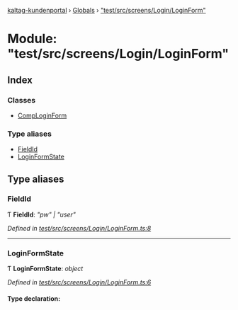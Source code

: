 [kaltag-kundenportal](../README.md) › [Globals](../globals.md) › ["test/src/screens/Login/LoginForm"](_test_src_screens_login_loginform_.md)

# Module: "test/src/screens/Login/LoginForm"

## Index

### Classes

* [CompLoginForm](../classes/_test_src_screens_login_loginform_.comploginform.md)

### Type aliases

* [FieldId](_test_src_screens_login_loginform_.md#fieldid)
* [LoginFormState](_test_src_screens_login_loginform_.md#loginformstate)

## Type aliases

###  FieldId

Ƭ **FieldId**: *"pw" | "user"*

*Defined in [test/src/screens/Login/LoginForm.ts:8](https://github.com/fopsdev/ovl/blob/f9b6194/test/src/screens/Login/LoginForm.ts#L8)*

___

###  LoginFormState

Ƭ **LoginFormState**: *object*

*Defined in [test/src/screens/Login/LoginForm.ts:6](https://github.com/fopsdev/ovl/blob/f9b6194/test/src/screens/Login/LoginForm.ts#L6)*

#### Type declaration:

